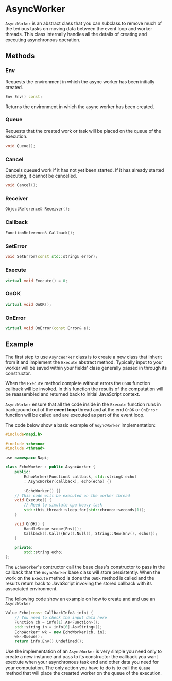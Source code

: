 # AsyncWorker

`AsyncWorker` is an abstract class that you can subclass to remove much of the
tedious tasks on moving data between the event loop and worker threads. This
class internally handles all the details of creating and executing asynchronous
operation.

## Methods

### Env

Requests the environment in which the async worker has been initially created.

```cpp
Env Env() const;
```

Returns the environment in which the async worker has been created.

### Queue

Requests that the created work or task will be placed on the queue of the execution.

```cpp
void Queue();
```

### Cancel

Cancels queued work if it has not yet been started. If it has already started
executing, it cannot be cancelled.

```cpp
void Cancel();
```

### Receiver

```cpp
ObjectReference& Receiver();
```

### Callback

```cpp
FunctionReference& Callback();
```

### SetError

```cpp
void SetError(const std::string& error);
```

### Execute

```cpp
virtual void Execute() = 0;
```

### OnOK

```cpp
virtual void OnOK();
```

### OnError

```cpp
virtual void OnError(const Error& e);
```

## Example

The first step to use `AsyncWorker` class is to create a new class that inherit
from it and implement the `Execute` abstract method. Typically input to your
worker will be saved within your fields' class generally passed in through its
constructor.

When the `Execute` method complete without errors the `OnOK` function callback
will be invoked. In this function the results of the computation will be
reassembled and returned back to initial JavaScript context.

`AsyncWorker` ensure that all the code inside in the `Execute` function runs in
background out of the **event loop** thread and at the end `OnOK` or `OnError` 
function will be called and are executed as part of the event loop.

The code below show a basic example of `AsyncWorker` implementation:

```cpp
#include<napi.h>

#include <chrono>
#include <thread>

use namespace Napi;

class EchoWorker : public AsyncWorker {
    public:
        EchoWorker(Function& callback, std::string& echo)
        : AsyncWorker(callback), echo(echo) {}

        ~EchoWorker() {}
    // This code will be executed on the worker thread
    void Execute() {
        // Need to simulate cpu heavy task
        std::this_thread::sleep_for(std::chrono::seconds(1));
    }

    void OnOK() {
        HandleScope scope(Env());
        Callback().Call({Env().Null(), String::New(Env(), echo)});
    }

    private:
        std::string echo;
};
```

The `EchoWorker`'s contructor call the base class's constructor to pass in the
callback that the `AsyncWorker` base class will store persistently. When the work
on the `Execute` method is done the `OnOk` method is called and the results return
back to JavaScript invoking the stored callback with its associated environment.

The following code show an example on how to create and and use an `AsyncWorker`

```cpp
Value Echo(const CallbackInfo& info) {
    // You need to check the input data here
    Function cb = info[1].As<Function>();
    std::string in = info[0].As<String>();
    EchoWorker* wk = new EchoWorker(cb, in);
    wk->Queue();
    return info.Env().Undefined();
```

Use the implementation of an `AsyncWorker` is very simple you need only to
create a new instance and pass to its constructor the callback you want exectute
when your asynchronous task end and other data you need for your computation. The
only action you have to do is to call the `Queue` method that will place the
crearted worker on the queue of the execution.